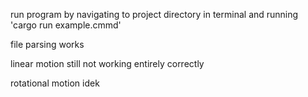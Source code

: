 run program by navigating to project directory in terminal and running 'cargo run example.cmmd'

file parsing works

linear motion still not working entirely correctly

rotational motion idek
